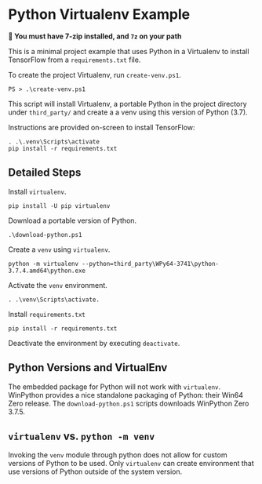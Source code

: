 Python Virtualenv Example
=========================

**📝 You must have 7-zip installed, and `7z` on your path**

This is a minimal project example that uses Python in a Virtualenv to install
TensorFlow from a `requirements.txt` file.

To create the project Virtualenv, run `create-venv.ps1`.

```
PS > .\create-venv.ps1
```

This script will install Virtualenv, a portable Python in the project directory
under `third_party/` and create a a venv using this version of Python (3.7).

Instructions are provided on-screen to install TensorFlow:
```
. .\.venv\Scripts\activate
pip install -r requirements.txt
```

## Detailed Steps

Install `virtualenv`.
```
pip install -U pip virtualenv
```

Download a portable version of Python.

```
.\download-python.ps1
```

Create a `venv` using `virtualenv`.

```
python -m virtualenv --python=third_party\WPy64-3741\python-3.7.4.amd64\python.exe
```

Activate the `venv` environment.
```
. .\venv\Scripts\activate. 
```

Install `requirements.txt`
```
pip install -r requirements.txt
```

Deactivate the environment by executing `deactivate`.

## Python Versions and VirtualEnv

The embedded package for Python will not work with `virtualenv`. WinPython provides a nice standalone packaging of Python: their Win64 Zero release.
The `download-python.ps1` scripts downloads WinPython Zero 3.7.5.

## `virtualenv` vs. `python -m venv`

Invoking the `venv` module through python does not allow for custom versions of Python to be used.
Only `virtualenv` can create environment that use versions of Python outside of the system version.
